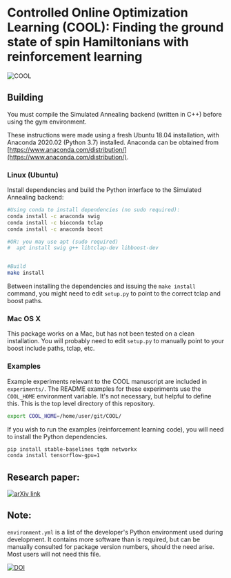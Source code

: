 # Controlled Online Optimization Learning (COOL): Finding the ground state of spin Hamiltonians with reinforcement learning

![COOL](http://kylemills.ca/image/COOL_square_1k.jpg)

## Building
You must compile the Simulated Annealing backend (written in C++) before using the gym environment.

These instructions were made using a fresh Ubuntu 18.04 installation, with Anaconda 2020.02 (Python 3.7) installed. Anaconda can be obtained from [https://www.anaconda.com/distribution/](https://www.anaconda.com/distribution/).




### Linux (Ubuntu)
Install dependencies and build the Python interface to the Simulated Annealing backend:

``` bash
#Using conda to install dependencies (no sudo required):
conda install -c anaconda swig
conda install -c bioconda tclap
conda install -c anaconda boost

#OR: you may use apt (sudo required)
#  apt install swig g++ libtclap-dev libboost-dev 


#Build
make install
```

Between installing the dependencies and issuing the `make install` command, you might need to edit `setup.py` to point to the correct tclap and boost paths.


### Mac OS X 

This package works on a Mac, but has not been tested on a clean installation. You will probably need to edit `setup.py` to manually point to your boost include paths, tclap, etc.




### Examples
Example experiments relevant to the COOL manuscript are included in `experiments/`. The README examples for these experiments use the `COOL_HOME` environment variable. It's not necessary, but helpful to define this.  This is the top level directory of this repository.

```bash 
export COOL_HOME=/home/user/git/COOL/
```

If you wish to run the examples (reinforcement learning code), you will need to install the Python dependencies.

```bash
pip install stable-baselines tqdm networkx
conda install tensorflow-gpu=1
```


## Research paper: 
[![arXiv link](http://kylemills.ca/image/COOL_card.png)](https://arxiv.org/abs/2003.00011)




## Note:
`environment.yml` is a list of the developer's Python environment used during development.  It contains more software than is required, but can be manually consulted for package version numbers, should the need arise.  Most users will not need this file.

<a href="https://zenodo.org/badge/latestdoi/250016240"><img src="https://zenodo.org/badge/250016240.svg" alt="DOI"></a>
